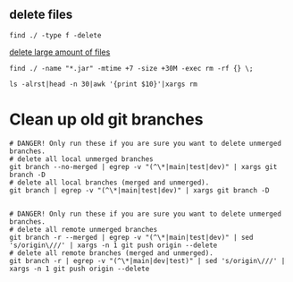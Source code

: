 ## delete files 

```shell
find ./ -type f -delete
```

[delete large amount of files](https://yonglhuang.com/rm-file/)

```shell
find ./ -name "*.jar" -mtime +7 -size +30M -exec rm -rf {} \;
```

```shell
ls -alrst|head -n 30|awk '{print $10}'|xargs rm
```



# Clean up old git branches

```shell
# DANGER! Only run these if you are sure you want to delete unmerged branches.
# delete all local unmerged branches
git branch --no-merged | egrep -v "(^\*|main|test|dev)" | xargs git branch -D
# delete all local branches (merged and unmerged).
git branch | egrep -v "(^\*|main|test|dev)" | xargs git branch -D


# DANGER! Only run these if you are sure you want to delete unmerged branches.
# delete all remote unmerged branches
git branch -r --merged | egrep -v "(^\*|main|test|dev)" | sed 's/origin\///' | xargs -n 1 git push origin --delete
# delete all remote branches (merged and unmerged).
git branch -r | egrep -v "(^\*|main|dev|test)" | sed 's/origin\///' | xargs -n 1 git push origin --delete
```

